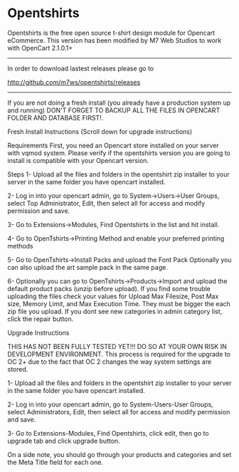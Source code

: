 Opentshirts
===========

Opentshirts is the free open source t-shirt design module for Opencart eCommerce.
This version has been modified by M7 Web Studios to work with OpenCart 2.1.0.1+

--------------------------------------------------------------------------------

In order to download lastest releases please go to 

http://github.com/m7ws/opentshirts/releases

--------------------------------------------------------------------------------

If you are not doing a fresh install (you already have a production system up and running) DON'T FORGET TO BACKUP ALL THE FILES IN OPENCART FOLDER AND DATABASE FIRST!.



Fresh Install Instructions (Scroll down for upgrade instructions)

Requirements
First, you need an Opencart store installed on your server with vqmod system.
Please verify if the opentshirts version you are going to install is compatible with your Opencart version.

Steps
1- Upload all the files and folders in the opentshirt zip installer to your server in the same folder you have opencart installed.

2- Log in into your opencart admin, go to System->Users->User Groups, select Top Administrator, Edit, then select all for access and modify permission and save.

3- Go to Extensions->Modules, Find Opentshirts in the list and hit install.

4- Go to OpenTshirts->Printing Method and enable your preferred printing methods

5- Go to OpenTshirts->Install Packs and upload the Font Pack
Optionally you can also upload the art sample pack in the same page.

6- Optionally you can go to OpenTshirts->Products->Import and upload the default product packs (unzip before upload). If you find some trouble uploading the files check your values for Upload Max Filesize, Post Max size, Memory Limit, and Max Execution Time. They must be bigger the each zip file you upload.
If you dont see new categories in admin category list, click the repair button.




Upgrade Instructions

THIS HAS NOT BEEN FULLY TESTED YET!!!  DO SO AT YOUR OWN RISK IN DEVELOPMENT ENVIRONMENT.
This process is required for the upgrade to OC 2+ due to the fact that OC 2 changes the way system settings are stored.  

1- Upload all the files and folders in the opentshirt zip installer to your server in the same folder you have opencart installed.

2- Log in into your opencart admin, go to System-Users-User Groups, select Administrators, Edit, then select all for access and modify permission and save.

3- Go to Extensions-Modules, Find Opentshirts, click edit, then go to upgrade tab and click upgrade button.

On a side note, you should go through your products and categories and set the Meta Title field for each one.
